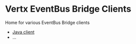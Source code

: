 # Vertx EventBus Bridge Clients

Home for various EventBus Bridge clients


- [Java client](java)
- ...